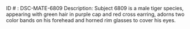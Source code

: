 ID # : DSC-MATE-6809
Description: Subject 6809 is a male tiger species, appearing with green hair in purple cap and red cross earring, adorns two color bands on his forehead and horned rim glasses to cover his eyes. 